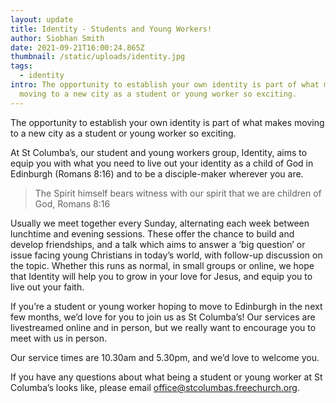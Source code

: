 ```yaml
---
layout: update
title: Identity - Students and Young Workers!
author: Siobhan Smith
date: 2021-09-21T16:00:24.865Z
thumbnail: /static/uploads/identity.jpg
tags:
  - identity
intro: The opportunity to establish your own identity is part of what makes
  moving to a new city as a student or young worker so exciting.
---
```

The opportunity to establish your own identity is part of what makes moving to a new city as a student or young worker so exciting.

At St Columba’s, our student and young workers group, Identity, aims to equip you with what you need to live out your identity as a child of God in Edinburgh (Romans 8:16) and to be a disciple-maker wherever you are.

> The Spirit himself bears witness with our spirit that we are children of God,
> Romans 8:16

Usually we meet together every Sunday, alternating each week between lunchtime and evening sessions. These offer the chance to build and develop friendships, and a talk which aims to answer a ‘big question’ or issue facing young Christians in today’s world, with follow-up discussion on the topic. Whether this runs as normal, in small groups or online, we hope that Identity will help you to grow in your love for Jesus, and equip you to live out your faith.

If you’re a student or young worker hoping to move to Edinburgh in the next few months, we’d love for you to join us as St Columba’s! Our services are livestreamed online and in person, but we really want to encourage you to meet with us in person. 

Our service times are 10.30am and 5.30pm, and we’d love to welcome you. 

If you have any questions about what being a student or young worker at St Columba’s looks like, please email [office@stcolumbas.freechurch.org](mailto:rowan.corrigan@stcolumbas.freechurch.org).
